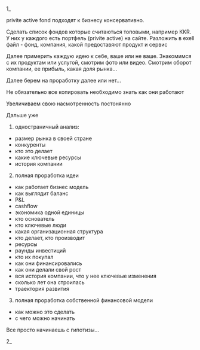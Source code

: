 1_ 

privite active fond подходят к бизнесу консервативно.

Сделать список фондов которые считаються топовыми, например KKR. У них у каждого есть портфель (privite active) на сайте. Разложить в exell файл - фонд, компания, какой предоставяют продукт и сервис

Далее примерить каждую идею к себе, ваше или не ваше. Знакомимся с их продуктам или услугой, смотрим фото или видео. Смотрим оборот компании, ее прибыль, какая доля рынка...

Далее берем на проработку далее или нет...

Не обязательно все копировать необходимо знать как они работают

Увеличиваем свою насмотренность постонянно

Дальше уже
1) одностраничный анализ:
- размер рынка в своей стране
- конкуренты
- кто это делает
- какие ключевые ресурсы
- история компании
2) полная проработка идеи
- как работает бизнес модель
- как выглядит баланс
- P&L
- cashflow
- экономика одной единицы
- кто основатель
- кто ключевые люди
- какая организационная структура
- кто делает, кто производит
- ресурсы
- раунды инвестиций
- кто их покупал
- как они финансировались
- как они делали свой рост
- вся история компании, что у нее ключевые изменения
- сколько лет она строилась
- траектория развития
3) полная проработка собственной финансовой модели
- как можно это сделать
- с чего можно начинать

Все просто начинаешь с гипотизы...

2_